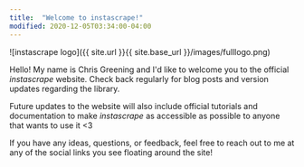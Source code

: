 ```yaml
---
title:  "Welcome to instascrape!"
modified: 2020-12-05T03:34:00-04:00
---
```


![instascrape logo]({{ site.url }}{{ site.base_url }}/images/fulllogo.png)

Hello! My name is Chris Greening and I'd like to welcome you to the official _instascrape_ website. Check back regularly for blog posts and version updates regarding the library.

Future updates to the website will also include official tutorials and documentation
to make _instascrape_ as accessible as possible to anyone that wants to use it <3

If you have any ideas, questions, or feedback, feel free to reach out to me at any of the social links you see floating around the site!
